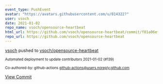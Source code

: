 ```yaml
---
event_type: PushEvent
avatar: "https://avatars.githubusercontent.com/u/814322?"
user: vsoch
date: 2021-01-02
repo_name: vsoch/opensource-heartbeat
html_url: https://github.com/vsoch/opensource-heartbeat/commit/f01a06ef55104d0758101bbd8dd941ac09aadf92
repo_url: https://github.com/vsoch/opensource-heartbeat
---
```


<a href='https://github.com/vsoch' target='_blank'>vsoch</a> pushed to <a href='https://github.com/vsoch/opensource-heartbeat' target='_blank'>vsoch/opensource-heartbeat</a>

<small>Automated deployment to update contributors 2021-01-02 (#139)

Co-authored-by: github-actions <github-actions@users.noreply.github.com></small>

<a href='https://github.com/vsoch/opensource-heartbeat/commit/f01a06ef55104d0758101bbd8dd941ac09aadf92' target='_blank'>View Commit</a>